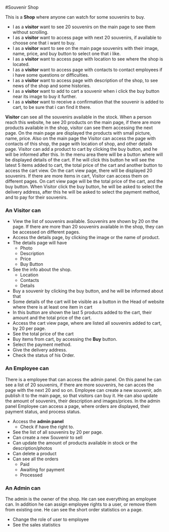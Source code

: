 #Souvenir Shop

This is a **Shop** where anyone can watch for some souvenirs to buy.

* I as a **visitor** want to see 20 souvenirs on the main page to see them without scrolling.
* I as a **visitor** want to access page with next 20 souvenirs, if available to choose one that i want to buy. 
* I as a **visitor** want to see on the main page souvenirs with their image, name, price, and buy button to select one that i like. 
* I as a **visitor** want to access page with location to see where the shop is located.
* I as a **visitor** want to access page with contacts to contact employees if i have some questions or difficulties.
* I as a **visitor** want to access page with description of the shop, to see news of the shop and some histories.
* I as a **visitor** want to add to cart a souvenir when i click the buy button near its image to buy it further.
* I as a **visitor** want to receive a confirmation that the souvenir is added to cart, to be sure that i can find it there.




**Visitor** can see all the souvenirs available in the stock. When a person reach this website, he see 20 products on the main page,
if there are more products available in the shop, visitor can see them accessing the next page. On the main page are displayed the products with small picture, name, price.
Also on the main page the Visitor can access the page with contacts of this shop, the page with location of shop, and other details page.
Visitor can add a product to cart by clicking the buy button, and he will be informed after this. In the menu area there will be a button where will be displayed details of the cart.
If he will click this button he will see the latest 5 items added to cart, the total price of the cart and another button to access the cart view.
On the cart view page, there will be displayed 20 souvenirs. If there are more items in cart, Visitor can access them on different pages.
On cart view page will be the total price of the cart, and the buy button. When Visitor click the buy button, he will be asked to select the
delivery address, after this he will be asked to select the payment method, and to pay for their souvenirs.

### An **Visitor** can

- View the list of souvenirs available. Souvenirs are shown by 20 on the page. If there are more
  than 20 souvenirs available in the shop, they can be accessed on different pages.
- Access the details page, by clicking the image or the name of product.
- The details page will have
  - Photo
  - Description
  - Price
  - Buy Button
- See the info about the shop.
  - Location
  - Contacts
  - Details
- Buy a souvenir by clicking the buy button, and he will be informed about that
- Some details of the cart will be visible as a button in the Head of website where there is at least one item in cart
- In this button are shown the last 5 products added to the cart, their amount and the total price of the cart.
- Access the cart view page, where are listed all souvenirs added to cart, by 20 per page.
- See the total price of the cart
- Buy items from cart, by accessing the **Buy** button.
- Select the payment method.
- Give the delivery address.
- Check the status of his Order.

### An **Employee** can

There is a employee that can access the admin panel. On this panel he can see a list of 20 souvenirs, if there are more
souvenirs, he can acces the page with the next 20 and so on. Employee can create a new souvenir, adn publish it to the main page, so that visitors can buy it.
He can also update the amount of souvenirs, their description and images/prices.
In the admin panel Employee can access a page, where orders are displayed, their payment status, and process status.

- Access the **admin panel**
  - Check if have the right to.
- See the list of all souvenirs by 20 per page.
- Can create a new Souvenir to sell
- Can update the amount of products available in stock or the description/photos
- Can delete a product
- Can see all the orders
  - Paid
  - Awaiting for payment
  - Processed

### An **Admin** can

The admin is the owner of the shop. He can see everything an employee can. In addition he can assign employee rights to a user, or remove them from existing one.
He can see the short order statistics on a page.

- Change the role of user to employee
- See the sales statistics
